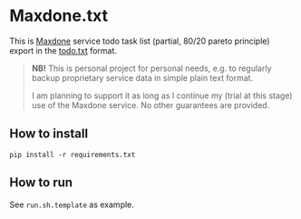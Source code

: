 # Maxdone.txt

This is [Maxdone](https://maxdone.micromiles.co/) service todo task list (partial, 80/20 pareto principle) export in the [todo.txt](http://todotxt.org/) format.

> **NB!** This is personal project for personal needs, e.g. to regularly backup proprietary service data in simple plain text format. 
> 
> I am planning to support it as long as I continue my (trial at this stage) use of the Maxdone service. No other guarantees are provided. 

## How to install

```
pip install -r requirements.txt
```

## How to run

See `run.sh.template` as example.
